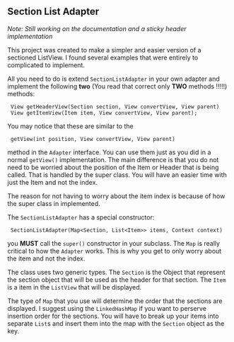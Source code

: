 ## Section List Adapter ##

*Note: Still working on the documentation and a sticky header implementation*

This project was created to make a simpler and easier version of a sectioned ListView. I found several examples that were entirely to complicated to implement.

All you need to do is extend  `SectionListAdapter` in your own adapter and implement the following **two** (You read that correct only **TWO** methods !!!!!) methods: 

     View getHeaderView(Section section, View convertView, View parent)
     View getItemView(Item item, View convertView, View parent);

You may notice that these are similar to the 

     getView(int position, View convertView, View parent)

 method in the `Adapter` interface. You can use them just as you did in a normal `getView()` implementation. The main difference is that you do not need to be worried about the position of the Item  or Header that is being called. That is handled by the super class. You will have an easier time with just the Item and not the index.

The reason for not having to worry about the item index is because of how the super class in implemented. 

The `SectionListAdapter` has a special constructor:

     SectionListAdapter(Map<Section, List<Item>> items, Context context)

you **MUST** call the `super()` constructor in your subclass. The `Map` is really critical to how the `Adapter` works. This is why you get to only worry about the item and not the index. 

The class uses two generic types. The `Section` is the Object that represent the section object that will be used as the header for that section. The `Item` is a item in the `ListView` that will be displayed.

The type of `Map` that you use will determine the order that the sections are displayed. I suggest using the `LinkedHashMap` if you want to perserve insertion order for the sections. You will have to break up your items into separate `List`s and insert them into the map with the `Section` object as the  key.





    